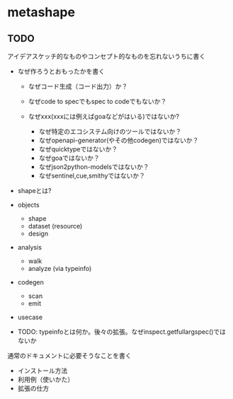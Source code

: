 # metashape

## TODO

アイデアスケッチ的なものやコンセプト的なものを忘れないうちに書く

- なぜ作ろうとおもったかを書く

  - なぜコード生成（コード出力）か？
  - なぜcode to specでもspec to codeでもないか？
  - なぜxxx(xxxには例えばgoaなどがはいる)ではないか?

    - なぜ特定のエコシステム向けのツールではないか？
    - なぜopenapi-generator(やその他codegen)ではないか？
    - なぜquicktypeではないか？
    - なぜgoaではないか？
    - なぜjson2python-modelsではないか？
    - なぜsentinel,cue,smithyではないか？

- shapeとは?

- objects

  - shape
  - dataset (resource)
  - design

- analysis

  - walk
  - analyze (via typeinfo)

- codegen

  - scan
  - emit

- usecase
- TODO: typeinfoとは何か。後々の拡張。なぜinspect.getfullargspec()ではないか

通常のドキュメントに必要そうなことを書く

- インストール方法
- 利用例（使いかた）
- 拡張の仕方
